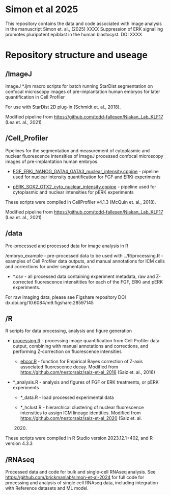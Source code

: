 # Simon et al 2025

This repository contains the data and code associated with image analysis in the manuscript Simon et. al., (2025) XXXX Suppression of ERK signalling promotes pluripotent epiblast in the human blastocyst. DOI XXXX

# Repository structure and useage

## /ImageJ

ImageJ \*.ijm macro scripts for batch running StarDist segmentation on confocal microscopy images of pre-implantation human embryos for later quantification in Cell Profiler

For use with StarDist 2D plug-in (Schmidt et. al., 2018).

Modified pipeline from <https://github.com/todd-fallesen/Niakan_Lab_KLF17> (Lea et. al., 2021)

## /Cell_Profiler

Pipelines for the segmentation and measurement of cytoplasmic and nuclear fluorescence intensities of ImageJ processed confocal microscopy images of pre-implantation human embryos.

-   [FGF_ERKi_NANOG_GATA4_GATA3_nuclear_intensity.cppipe](https://gitlab.developers.cam.ac.uk/ctr/ctr-bioinformatics/niakan-lab/simon-et-al-2025/-/blob/main/Cell_Profiler/FGF_ERKi_NANOG_GATA4_GATA3_nuclear_intensity.cppipe?ref_type=heads "FGF_ERKi_NANOG_GATA4_GATA3_nuclear_intensity.cppipe") - pipeline used for nuclear intensity quantification for FGF and ERKi experiments

-   [pERK_SOX2_OTX2_cyto_nuclear_intensity.cppipe](https://gitlab.developers.cam.ac.uk/ctr/ctr-bioinformatics/niakan-lab/simon-et-al-2025/-/blob/main/Cell_Profiler/pERK_SOX2_OTX2_cyto_nuclear_intensity.cppipe?ref_type=heads "pERK_SOX2_OTX2_cyto_nuclear_intensity.cppipe") - pipeline used for cytoplasmic and nuclear intensities for pERK experiments

These scripts were compiled in CellProfiler v4.1.3 (McQuin et. al., 2018).

Modified pipeline from <https://github.com/todd-fallesen/Niakan_Lab_KLF17> (Lea et. al., 2021)

## /data

Pre-processed and processed data for image analysis in R

/embryo_example - pre-processed data to be used with ../R/processing.R - examples of Cell Profiler data outputs, and manual annotations for ICM cells and corrections for under segmentation.

-   \*.csv - all processed data containing experiment metadata, raw and Z-corrected fluorescence intensitities for each of the FGF, ERKi and pERK experiments.

For raw imaging data, please see Figshare repository DOI dx.doi.org/10.6084/m9.figshare.28597145

## /R

R scripts for data processing, analysis and figure generation

-   [processing.R](https://gitlab.developers.cam.ac.uk/ctr/ctr-bioinformatics/niakan-lab/simon-et-al-2025/-/blob/main/R/processing.R?ref_type=heads "processing.R") - processing image quantification from Cell Profiler data output, combining with manual annotations and corrections, and performing Z-correction on fluorescence intensities

    -   [ebcor.R](https://gitlab.developers.cam.ac.uk/ctr/ctr-bioinformatics/niakan-lab/simon-et-al-2025/-/blob/main/R/ebcor.R?ref_type=heads "ebcor.R") - function for Empirical Bayes correction of Z-axis associated fluorescence decay. Modified from <https://github.com/nestorsaiz/saiz-et-al_2016> (Saiz et. al.,
        2016) 

-   \*\_analysis.R - analysis and figures of FGF or ERK treatments, or pERK experiments

    -   \*\_data.R - load processed experimental data

    -   \*\_hclust.R - hierarchical clustering of nuclear fluorescence intensities to assign ICM lineage identities. Modified from <https://github.com/nestorsaiz/saiz-et-al_2020> (Saiz et. al.

        2020) 

These scripts were compiled in R Studio version 2023.12.1+402, and R version 4.3.3

## /RNAseq

Processed data and code for bulk and single-cell RNAseq analysis. See https://github.com/brickmanlab/simon-et-al-2024 for full code for processing and analysis of single cell RNAseq data, including integration with Reference datasets and ML model.


